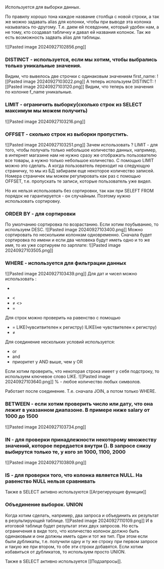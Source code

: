 Используется для выборки данных.

По правилу хорошо тона каждое название столбца с новой строки, а так же можно задавать alias для колонки, чтобы при выводе эта колонка называлась по-другому. Т.е. даем ей псевдоним, который удобен нам, а не тому, кто создавал табличку и давал ей названия колонок.
Так же есть возможность задвать alias для таблицы.

![[Pasted image 20240927102856.png]]

### DISTINCT - используется, если мы хотим, чтобы выбрались только уникальные значения.
Видим, что вывелось две строчки с одинаковым значением first_name:
![[Pasted image 20240927103022.png]]
А теперь используем DISTINCT:
![[Pasted image 20240927103120.png]]
Видим, что теперь все значения по колонке f_name уникальные.

### LIMIT - ограничить выборку(сколько строк из SELECT максимум мы можем получить)
![[Pasted image 20240927103216.png]]
### OFFSET - сколько строк из выборки пропустить.
![[Pasted image 20240927103251.png]]
Зачем использовать ? LIMIT - для того, чтобы получать только небольшое количество данных, например, в интернет магазине нам не нужно сразу же отображать пользователю все товары, а нужно только небольшое количество. С помощью LIMIT можно это сделать. А когда пользователь переходит на следующую страничку, то мы из БД забираем еще некоторое количество записей. Номера страничек мы можем регулировать как раз с помощью OFFSET, т.е. пропускать те записи, которые пользователь уже видел.

Но их нельзя использовать без сортировки, так как при SELEFT FROM порядок не гарантируется - он случайным. Поэтому нужно использовать сортировку.

### ORDER BY - для сортировки
По умолчанию сортировка по возрастанию. Если хотим поубыванию, то используем DESC.
![[Pasted image 20240927103400.png]]
Можно сортировать по нескольким колонкам одновременно. Сначала будет сортировка по имени и если два человека будут иметь одно и то же имя, то их уже сортируем по зарплате:
![[Pasted image 20240927103505.png]]
### WHERE - используется для фильтрации данных
![[Pasted image 20240927103439.png]]
Для дат и чисел можно использовать :
- >
- <
- ≠ <>
- =

Для строк можно проверить на равенство с помощью

- = LIKE(чувситвителен к регистру) ILIKE(не чувствителен к регистру)
- ≠

Для соединение нескольких условий используется:
- or 
- and 
- приоритет у AND выше, чем у OR

Если хотим проверить, что некоторая строка имеет у себя подстроку, то используем ключевое слово LIKE.
![[Pasted image 20240927103640.png]]
% - любое количество любых символов.

Работает после соединение. Т.е. сначала JOIN, а потом только WHERE.
### BETWEEN - если хотим проверить число или дату, что она лежит в указанном диапазоне. В примере ниже salary от 1000 до 1500
![[Pasted image 20240927103734.png]]
### IN - для проверки принадлежности некоторому множеству значений, которое передается внутри (). В запросе снизу выбирутся только те, у кого зп 1000, 1100, 2000
![[Pasted image 20240927103809.png]]
### IS - для проверки того, что колонка является NULL. На равенство NULL нельзя сравнивать

Также в SELECT активно используются [[Агрегирующие функции]]

### Объединение выборок. UNION
Когда хотим сделать, например, два запроса и объединить их результат в результирующей таблице.
![[Pasted image 20240927110109.png]]
И в итоговой таблице будет результат этих двух запросов. Но есть ограничения в виде того, что количество колонок должно быть одинаковым и они должны иметь один и тот же тип.
При этом если были дубликаты, т.е. получили одну и ту же строку при первом запросе и такую же при втором, то обе эти строки добавятся. Если хотим избавиться от дубликатов, то используем просто UNION.

Также в SELECT активно используется [[Подзапросы]].